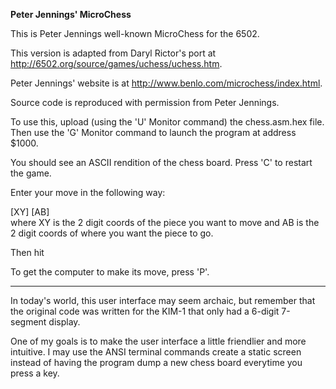 <b>Peter Jennings' MicroChess</b>
<p>
This is Peter Jennings well-known MicroChess for the 6502.
<p>
This version is adapted from Daryl Rictor's port at <a href="http://6502.org/source/games/uchess/uchess.htm">http://6502.org/source/games/uchess/uchess.htm</a>.
<p>
Peter Jennings' website is at <a href="http://www.benlo.com/microchess/index.html">http://www.benlo.com/microchess/index.html</a>.
<p>
Source code is reproduced with permission from Peter Jennings.
<p>
To use this, upload (using the 'U' Monitor command) the chess.asm.hex file. Then use the 'G' Monitor command to launch the program at address $1000.
<p>
You should see an ASCII rendition of the chess board. Press 'C' to restart the game.
<p>
Enter your move in the following way:
<p>
[XY] [AB]<br>
where XY is the 2 digit coords of the piece you want to move and AB is the 2 digit coords of where you want the piece to go.
<p>
Then hit <ENTER>
<p>
To get the computer to make its move, press 'P'.
<p>
<hr>
<p>
In today's world, this user interface may seem archaic, but remember that the original code was written for the KIM-1 that only had a 6-digit 7-segment display.
<p>
One of my goals is to make the user interface a little friendlier and more intuitive. I may use the ANSI terminal commands create a static screen instead of having the program dump a new chess board everytime you press a key.
